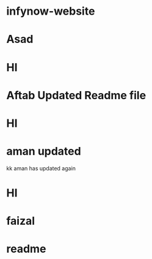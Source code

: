 # infynow-website

# Asad


# HI
# Aftab Updated Readme file


# HI

# aman updated

kk
aman has updated again

# HI
# faizal
# readme



